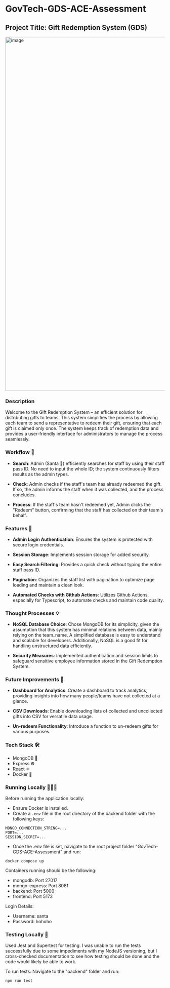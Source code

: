 # GovTech-GDS-ACE-Assessment
## Project Title: Gift Redemption System (GDS)

<img width="1118" alt="image" src="https://github.com/daniellaiex/GovTech-GDS-ACE-Assessment/assets/88719093/e53955f3-6a50-494d-99c7-3b4948f5d2be">

### Description
Welcome to the Gift Redemption System – an efficient solution for distributing gifts to teams. This system simplifies the process by allowing each team to send a representative to redeem their gift, ensuring that each gift is claimed only once. The system keeps track of redemption data and provides a user-friendly interface for administrators to manage the process seamlessly.

### Workflow 🔄

- **Search**: Admin (Santa 🎅) efficiently searches for staff by using their staff pass ID. No need to input the whole ID; the system continuously filters results as the admin types.

- **Check**: Admin checks if the staff's team has already redeemed the gift. If so, the admin informs the staff when it was collected, and the process concludes.

- **Process**: If the staff's team hasn't redeemed yet, Admin clicks the "Redeem" button, confirming that the staff has collected on their team's behalf.

### Features 🚀

- **Admin Login Authentication**: Ensures the system is protected with secure login credentials.

- **Session Storage**: Implements session storage for added security.

- **Easy Search Filtering**: Provides a quick check without typing the entire staff pass ID.

- **Pagination**: Organizes the staff list with pagination to optimize page loading and maintain a clean look.

- **Automated Checks with Github Actions**: Utilizes Github Actions, especially for Typescript, to automate checks and maintain code quality.

### Thought Processes 💡

- **NoSQL Database Choice**: Chose MongoDB for its simplicity, given the assumption that this system has minimal relations between data, mainly relying on the team_name. A simplified database is easy to understand and scalable for developers. Additionally, NoSQL is a good fit for handling unstructured data efficiently.

- **Security Measures**: Implemented authentication and session limits to safeguard sensitive employee information stored in the Gift Redemption System.

### Future Improvements 🚧

- **Dashboard for Analytics**: Create a dashboard to track analytics, providing insights into how many people/teams have not collected at a glance.

- **CSV Downloads**: Enable downloading lists of collected and uncollected gifts into CSV for versatile data usage.

- **Un-redeem Functionality**: Introduce a function to un-redeem gifts for various purposes.

### Tech Stack 🛠️

- MongoDB 🍃
- Express ⚙️
- React ⚛️
- Docker 🐳

### Running Locally 🏃🏻‍♀️

Before running the application locally:

- Ensure Docker is installed.
- Create a `.env` file in the root directory of the backend folder with the following keys:

```env
MONGO_CONNECTION_STRING=...
PORT=...
SESSION_SECRET=...
```

- Once the .env file is set, navigate to the root project folder "GovTech-GDS-ACE-Assessment" and run:
```
docker compose up
```

Containers running should be the following:
- mongodb: Port 27017
- mongo-express: Port 8081
- backend: Port 5000
- frontend: Port 5173

Login Details:
- Username: santa
- Password: hohoho

### Testing Locally 🧪

Used Jest and Supertest for testing. 
I was unable to run the tests successfully due to some impediments with my NodeJS versioning, but I cross-checked documentation to see how testing should be done and the code would likely be able to work.

To run tests:
Navigate to the "backend" folder and run:

```
npm run test
```

